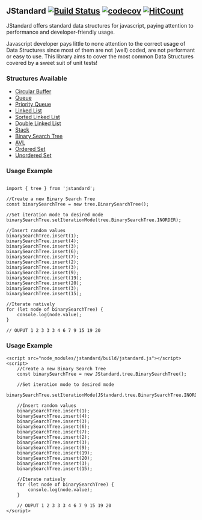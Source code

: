## JStandard [![Build Status](https://travis-ci.org/santiiiii/js-data-structures.svg?branch=master)](https://travis-ci.org/santiiiii/js-data-structures) [![codecov](https://codecov.io/gh/santiiiii/js-data-structures/branch/master/graph/badge.svg)](https://codecov.io/gh/santiiiii/js-data-structures) [![HitCount](http://hits.dwyl.com/santiiiii/js-data-structures.svg)](http://hits.dwyl.com/santiiiii/js-data-structures)


JStandard offers standard data structures for javascript, paying attention to performance and developer-friendly usage. 

Javascript developer pays little to none attention to the correct usage of Data Structures since most of them are not (well) coded, are not performant or easy to use. This library aims to cover the most common Data Structures covered by a sweet suit of unit tests!

### Structures Available ###

 - [Circular Buffer](https://github.com/santiiiii/js-data-structures/tree/master/docs/CircularBuffer.md)
 - [Queue](https://github.com/santiiiii/js-data-structures/tree/master/docs/Queue.md)
 - [Priority Queue](https://github.com/santiiiii/js-data-structures/tree/master/docs/PriorityQueue.md)
 - [Linked List](https://github.com/santiiiii/js-data-structures/tree/master/docs/LinkedList.md)
 - [Sorted Linked List](https://github.com/santiiiii/js-data-structures/tree/master/docs/SortedLinkedList.md)
 - [Double Linked List](https://github.com/santiiiii/js-data-structures/tree/master/docs/DoubleLinkedList.md)
 - [Stack](https://github.com/santiiiii/js-data-structures/tree/master/docs/Stack.md)
 - [Binary Search Tree](https://github.com/santiiiii/js-data-structures/tree/master/docs/BinarySearchTree.md)
 - [AVL](https://github.com/santiiiii/js-data-structures/tree/master/docs/AVL.md)
 - [Ordered Set](https://github.com/santiiiii/js-data-structures/tree/master/docs/OrderedSet.md)
 - [Unordered Set](https://github.com/santiiiii/js-data-structures/tree/master/docs/UnorderedSet.md)

### Usage Example ###
 
```

import { tree } from 'jstandard';

//Create a new Binary Search Tree
const binarySearchTree = new tree.BinarySearchTree();

//Set iteration mode to desired mode
binarySearchTree.setIterationMode(tree.BinarySearchTree.INORDER);

//Insert random values
binarySearchTree.insert(1); 
binarySearchTree.insert(4); 
binarySearchTree.insert(3); 
binarySearchTree.insert(6); 
binarySearchTree.insert(7);
binarySearchTree.insert(2); 
binarySearchTree.insert(3); 
binarySearchTree.insert(9); 
binarySearchTree.insert(19); 
binarySearchTree.insert(20); 
binarySearchTree.insert(3); 
binarySearchTree.insert(15);

//Iterate natively
for (let node of binarySearchTree) {
	console.log(node.value);
}

// OUPUT 1 2 3 3 3 4 6 7 9 15 19 20

```

### Usage Example ###

```
<script src="node_modules/jstandard/build/jstandard.js"></script>
<script>
    //Create a new Binary Search Tree
    const binarySearchTree = new JStandard.tree.BinarySearchTree();

    //Set iteration mode to desired mode
    binarySearchTree.setIterationMode(JStandard.tree.BinarySearchTree.INORDER);

    //Insert random values
    binarySearchTree.insert(1);
    binarySearchTree.insert(4);
    binarySearchTree.insert(3);
    binarySearchTree.insert(6);
    binarySearchTree.insert(7);
    binarySearchTree.insert(2);
    binarySearchTree.insert(3);
    binarySearchTree.insert(9);
    binarySearchTree.insert(19);
    binarySearchTree.insert(20);
    binarySearchTree.insert(3);
    binarySearchTree.insert(15);

    //Iterate natively
    for (let node of binarySearchTree) {
    	console.log(node.value);
    }

    // OUPUT 1 2 3 3 3 4 6 7 9 15 19 20
</script>
```
